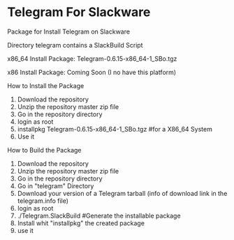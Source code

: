 Telegram For Slackware
======================

Package for Install Telegram on Slackware

Directory telegram contains a SlackBuild Script

x86_64 Install Package: Telegram-0.6.15-x86_64-1_SBo.tgz

x86 Install Package: Coming Soon (I no have this platform)


How to Install the Package

1. Download the repository
2. Unzip the repository master zip file
3. Go in the repository directory
4. login as root
5. installpkg Telegram-0.6.15-x86_64-1_SBo.tgz  #for a X86_64 System
6. Use it

How to Build the Package

1. Download the repository
2. Unzip the repository master zip file
3. Go in the repository directory
4. Go in "telegram" Directory
5. Download your version of a Telegram tarball (info of download link in the telegram.info file)
6. login as root
7. ./Telegram.SlackBuild #Generate the installable package
8. Install whit "installpkg" the created package
9. use it
